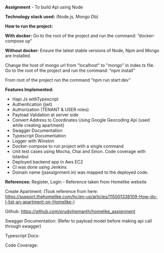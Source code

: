 **Assignment** - To build Api using Node 

**Technology stack used:** (Node.js, Mongo Db)

**How to run the project:**

**With docker:**
Go to the root of the project and run the command: “docker-compose up”

**Without docker:**
Ensure the latest stable versions of Node, Npm and Mongo are Installed.

Change the host of mongo url from "localhost" to "mongo" in index.ts file. Go to the root of the project and run the command: “npm install”

From root of the project run the command “npm run start:dev”

**Features Implemented:**
- Hapi Js withTypescript 
- Authentication (jwt)
- Authorization (TENANT & USER roles)
- Payload Validation at server side
- Convert Address to Coordinates Using Google Geocoding Api (used while creating apartment)
- Swagger Documentation
- Typescript Documentation
- Logger with Winston
- Docker-compose to run project with a single command
- Unit test cases using Mocha, Chai and Sinon. Code coverage with Istanbul
- Deployed backend app in Aws EC2
- CI was done using Jenkins
- Domain name (jsassignment.in) was mapped to the deployed code.
  


**References:**
Register, Login - Reference taken from Homelike website

Create Apartment: (Took reference from here: https://support.thehomelike.com/hc/en-us/articles/115001338109-How-do-I-list-an-apartment-on-Homelike-)


Github:  https://github.com/prudvihemanth/homelike_assignment

Swagger Documentation: (Refer to payload model before making api call through swagger)

Typescript Docs:

Code Coverage: